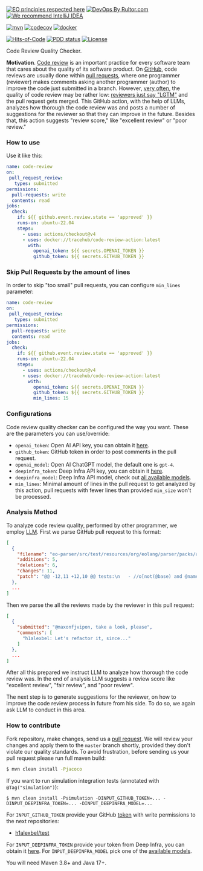 [![EO principles respected here](https://www.elegantobjects.org/badge.svg)](https://www.elegantobjects.org)
[![DevOps By Rultor.com](http://www.rultor.com/b/trarcehubpm/code-review-action)](http://www.rultor.com/p/tracehubpm/code-review-action)
[![We recommend IntelliJ IDEA](https://www.elegantobjects.org/intellij-idea.svg)](https://www.jetbrains.com/idea/)

[![mvn](https://github.com/tracehubpm/code-review-action/actions/workflows/mvn.yml/badge.svg)](https://github.com/tracehubpm/code-review-action/actions/workflows/mvn.yml)
[![codecov](https://codecov.io/gh/tracehubpm/code-review-action/graph/badge.svg?token=JlkMLSJgRo)](https://codecov.io/gh/tracehubpm/code-review-action)
[![docker](https://img.shields.io/docker/v/tracehub/code-review-action/latest)](https://hub.docker.com/repository/docker/tracehub/code-review-action/general)

[![Hits-of-Code](https://hitsofcode.com/github/tracehubpm/code-review-action)](https://hitsofcode.com/view/github/tracehubpm/code-review-action)
[![PDD status](http://www.0pdd.com/svg?name=tracehubpm/code-review-action)](http://www.0pdd.com/p?name=tracehubpm/code-review-action)
[![License](https://img.shields.io/badge/license-MIT-green.svg)](https://github.com/tracehubpm/code-review-action/blob/master/LICENSE.txt)

Code Review Quality Checker.

**Motivation**.
[Code review](https://en.wikipedia.org/wiki/Code_review) is an important practice for every software team that cares about
the quality of its software product. On [GitHub](https://github.com), code reviews are usually done
within [pull requests](https://github.com/features/code-review), where one programmer (reviewer) makes comments asking
another programmer (author) to improve the code just submitted in a branch.
However, [very often](https://www.yegor256.com/2015/02/09/serious-code-reviewer.html),
the quality of code review may be rather low: [reviewers just say "LGTM"](https://www.l3r8y.ru/2023/08/06/dont-be-shy-cry#dont-upset-people)
and the pull request gets merged. This GitHub action, with the help of LLMs,
analyzes how thorough the code review was and posts a number of suggestions
for the reviewer so that they can improve in the future.
Besides that, this action suggests "review score," like
"excellent review" or "poor review."

### How to use

Use it like this:
```yml
name: code-review
on:
 pull_request_review:
   types: submitted
permissions:
  pull-requests: write
  contents: read
jobs:
  check:
    if: ${{ github.event.review.state == 'approved' }}
    runs-on: ubuntu-22.04
    steps:
      - uses: actions/checkout@v4
      - uses: docker://tracehub/code-review-action:latest
        with:
          openai_token: ${{ secrets.OPENAI_TOKEN }}
          github_token: ${{ secrets.GITHUB_TOKEN }}
```

### Skip Pull Requests by the amount of lines

In order to skip "too small" pull requests, you can configure `min_lines`
parameter:

```yml
name: code-review
on:
 pull_request_review:
   types: submitted
permissions:
  pull-requests: write
  contents: read
jobs:
  check:
    if: ${{ github.event.review.state == 'approved' }}
    runs-on: ubuntu-22.04
    steps:
      - uses: actions/checkout@v4
      - uses: docker://tracehub/code-review-action:latest
        with:
          openai_token: ${{ secrets.OPENAI_TOKEN }}
          github_token: ${{ secrets.GITHUB_TOKEN }}
          min_lines: 15
```

### Configurations

Code review quality checker can be configured the way you want.
These are the parameters you can use/override:

* `openai_token`: Open AI API key, you can obtain it [here](https://platform.openai.com/api-keys).
* `github_token`: GitHub token in order to post comments in the pull request.
* `openai_model`: Open AI ChatGPT model, the default one is `gpt-4`.
* `deepinfra_token`: Deep Infra API key, you can obtain it [here](https://deepinfra.com/dash/api_keys).
* `deepinfra_model`: Deep Infra API model, check out [all available models](https://deepinfra.com/models/text-generation).
* `min_lines`: Minimal amount of lines in the pull request to get analyzed
by this action, pull requests with fewer lines than provided `min_size`
won't be processed.

### Analysis Method

To analyze code review quality, performed by other programmer, we employ
[LLM](https://en.wikipedia.org/wiki/Large_language_model).
First we parse GitHub pull request to this format:

```json
[
  {
    "filename": "eo-parser/src/test/resources/org/eolang/parser/packs/add-locators.yaml",
    "additions": 5,
    "deletions": 6,
    "changes": 11,
    "patch": "@@ -12,11 +12,10 @@ tests:\n   - //o[not(@base) and @name='e' and @loc='Φ.org.abc.tt.α2.e']\n   - //o[@base='.hello' and @loc='Φ.org.abc.tt.α2.φ']\n   - //o[@base='e' and @loc='Φ.org.abc.tt.α2.φ.ρ']\n-  - //o[@name='q' and @base='.<' and @loc='Φ.org.abc.q']\n-  - //o[@base='.p' and not(@name) and @loc='Φ.org.abc.q.ρ']\n-  - //o[@base='.^' and not(@name) and @loc='Φ.org.abc.q.ρ.ρ']\n-  - //o[@base='.&' and not(@name) and @loc='Φ.org.abc.q.ρ.ρ.ρ']\n-  - //o[@base='$' and not(@name) and @loc='Φ.org.abc.q.ρ.ρ.ρ.ρ']\n+  - //o[@name='q' and @base='.p' and @loc='Φ.org.abc.q']\n+  - //o[@base='.^' and not(@name) and @loc='Φ.org.abc.q.ρ']\n+  - //o[@base='.&' and not(@name) and @loc='Φ.org.abc.q.ρ.ρ']\n+  - //o[@base='$' and not(@name) and @loc='Φ.org.abc.q.ρ.ρ.ρ']\n eo: |\n   +alias org.abc.foo.b\n   +alias x\n@@ -38,4 +37,4 @@ eo: |\n     [e]\n       e.hello > @\n   \n-  $.&.^.p.< > q\n+  $.&.^.p > q"
  },
  ...
]
```

Then we parse the all the reviews made by the reviewer in this pull request:

```json
[
  {
    "submitted": "@maxonfjvipon, take a look, please",
    "comments": [
      "h1alexbel: Let's refactor it, since..."
    ]
  },
  ...
]
```

After all this prepared we instruct LLM to analyze how thorough the code review was.
In the end of analysis LLM suggests a review score like "excellent review",
"fair review", and "poor review".

The next step is to generate suggestions for the reviewer, on how to improve
the code review process in future from his side. To do so, we again ask LLM to conduct
in this area.

### How to contribute

Fork repository, make changes, send us a [pull request](https://www.yegor256.com/2014/04/15/github-guidelines.html).
We will review your changes and apply them to the `master` branch shortly,
provided they don't violate our quality standards. To avoid frustration,
before sending us your pull request please run full maven build:

```bash
$ mvn clean install -Pjacoco
```

If you want to run simulation integration tests (annotated with `@Tag("simulation")`):

```shell
$ mvn clean install -Psimulation -DINPUT_GITHUB_TOKEN=... -DINPUT_DEEPINFRA_TOKEN=... -DINPUT_DEEPINFRA_MODEL=...
```

For `INPUT_GITHUB_TOKEN` provide your GitHub [token](https://github.com/settings/tokens) with write permissions
to the next repositories:

* [h1alexbel/test](https://github.com/h1alexbel/test)

For `INPUT_DEEPINFRA_TOKEN` provide your token from Deep Infra,
you can obtain it [here](https://deepinfra.com/dash/api_keys).
For `INPUT_DEEPINFRA_MODEL` pick one of the [available models](https://deepinfra.com/models/text-generation).

You will need Maven 3.8+ and Java 17+.
